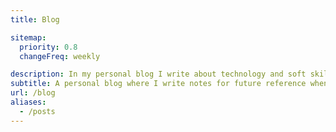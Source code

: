 ```yaml
---
title: Blog

sitemap:
  priority: 0.8
  changeFreq: weekly

description: In my personal blog I write about technology and soft skills that I find interesting and contribute to becoming a better developer, be it directly or indirectly. I also write short how-to posts on specific topics for future reference.
subtitle: A personal blog where I write notes for future reference when I inevitably forget how I solved some obscure issue, or things I find interesting and want to write about!
url: /blog
aliases:
  - /posts
---
```

